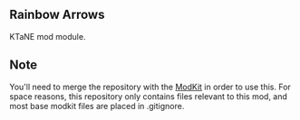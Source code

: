 ## Rainbow Arrows
KTaNE mod module.

## Note
You'll need to merge the repository with the [ModKit](https://github.com/keeptalkinggame/ktanemodkit/) in order to use this. For space reasons, this repository only contains files relevant to this mod, and most base modkit files are placed in .gitignore.
